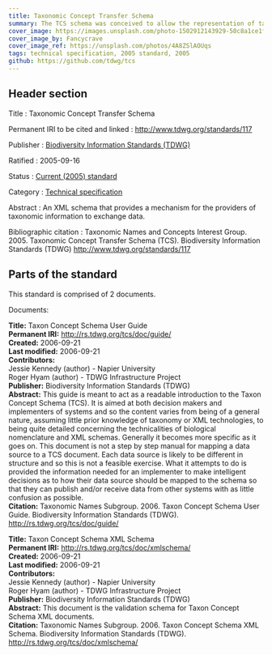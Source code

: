 ```yaml
---
title: Taxonomic Concept Transfer Schema
summary: The TCS schema was conceived to allow the representation of taxonomic concepts as defined in published taxonomic classifications, revisions and databases. As such, it specifies the structure for XML documents to be used for the transfer of defined concepts. Valid transfer documents may either explicitly detail the defining components of taxon concepts, transfer GUIDs referring to defined taxon concepts (if and when these are available) or a mixture of the two.
cover_image: https://images.unsplash.com/photo-1502912143929-50c8a1ce1f69
cover_image_by: Fancycrave
cover_image_ref: https://unsplash.com/photos/4A8ZSlAOUqs
tags: technical specification, 2005 standard, 2005
github: https://github.com/tdwg/tcs
---
```


## Header section

Title
: Taxonomic Concept Transfer Schema

Permanent IRI to be cited and linked
: <http://www.tdwg.org/standards/117>

Publisher
: [Biodiversity Information Standards (TDWG)](https://www.tdwg.org/)

Ratified
: 2005-09-16

Status
: [Current (2005) standard](https://www.tdwg.org/standards/status-and-categories/)

Category
: [Technical specification](https://www.tdwg.org/standards/status-and-categories/)

Abstract
: An XML schema that provides a mechanism for the providers of taxonomic information to exchange data.

Bibliographic citation
: Taxonomic Names and Concepts Interest Group. 2005. Taxonomic Concept Transfer Schema (TCS). Biodiversity Information Standards (TDWG) http://www.tdwg.org/standards/117

## Parts of the standard

This standard is comprised of 2 documents. 

Documents:

**Title:** Taxon Concept Schema User Guide\
**Permanent IRI:** <a href="https://github.com/tdwg/tcs/blob/master/TCS101/UserGuidev_1.3.pdf">http://rs.tdwg.org/tcs/doc/guide/</a>\
**Created:** 2006-09-21\
**Last modified:** 2006-09-21\
**Contributors:**\
Jessie Kennedy (author) - Napier University \
Roger Hyam (author) - TDWG Infrastructure Project\
**Publisher:** Biodiversity Information Standards (TDWG)\
**Abstract:** This guide is meant to act as a readable introduction to the Taxon Concept Schema (TCS). It is aimed at both decision makers and implementers of systems and so the content varies from being of a general nature, assuming little prior knowledge of taxonomy or XML technologies, to being quite detailed concerning the technicalities of biological nomenclature and XML schemas. Generally it becomes more specific as it goes on. This document is not a step by step manual for mapping a data source to a TCS document. Each data source is likely to be different in structure and so this is not a feasible exercise. What it attempts to do is provided the information needed for an implementer to make intelligent decisions as to how their data source should be mapped to the schema so that they can publish and/or receive data from other systems with as little confusion as possible. \
**Citation:** Taxonomic Names Subgroup. 2006. Taxon Concept Schema User Guide. Biodiversity Information Standards (TDWG). http://rs.tdwg.org/tcs/doc/guide/

**Title:** Taxon Concept Schema XML Schema\
**Permanent IRI:** <a href="https://github.com/tdwg/tcs/blob/master/TCS101/v101.xsd">http://rs.tdwg.org/tcs/doc/xmlschema/</a>\
**Created:** 2006-09-21\
**Last modified:** 2006-09-21\
**Contributors:**\
Jessie Kennedy (author) - Napier University \
Roger Hyam (author) - TDWG Infrastructure Project\
**Publisher:** Biodiversity Information Standards (TDWG)\
**Abstract:** This document is the validation schema for Taxon Concept Schema XML documents.\
**Citation:** Taxonomic Names Subgroup. 2006. Taxon Concept Schema XML Schema. Biodiversity Information Standards (TDWG). http://rs.tdwg.org/tcs/doc/xmlschema/

